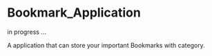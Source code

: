 # Bookmark_Application


in progress ...

A application that can store your important Bookmarks with category.
